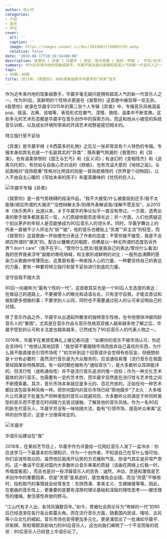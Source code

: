 ```yaml
---
author: 张小丹
categories:
- 介绍
- 音乐
- 评论
cover:
  alt: ''
  caption: ''
  image: https://images.soomal.cc/doc/20190817/00083703.webp
  relative: false
date: '2019-08-17T10:19:34+08:00'
description: 我管你 | 异类 | 华晨宇 | 源自：音乐周报 | 版权：转载 |  平均/总评分：00.00/0
summary: 作为近年来内地的现象级歌手，华晨宇毫无疑问是拥有超高人气的新一代音乐人之一。作为90后，其鲜明的个性特点更是在《我管你》这首歌中展现得一览无余。《我管你》收录在华晨宇2015年的第二张个人专辑《异类》中……
tags:
- 40载・40歌
title: 2015年，《我管你》，90后现象级歌手华晨宇的“异类”音乐
---
```


作为近年来内地的现象级歌手，华晨宇毫无疑问是拥有超高人气的新一代音乐人之一。作为90后，其鲜明的个性特点更是在《我管你》这首歌中展现得一览无余。《我管你》收录在华晨宇2015年的第二张个人专辑《异类》中，专辑音乐风格涵盖pop、摇滚、古典、说唱等，表现形式在霸气、深情、搞怪、温柔中不断变换。这些多元的艺术形态都是华晨宇在音乐创作中的探索方向，而这和他从小接受的系统音乐训练，以及成长环境所带来的开阔艺术视野是密切相关的。

特立独行誓不妥协

《异类》是华晨宇继《卡西莫多的礼物》之后又一张非常具有个人特色的专辑。专辑本身如其名也是一个名副其实的“异类”：既有霸气侧漏的《我管你》和《异类》，也有温柔悱恻的《国王与乞丐》和《反义词》；有迷幻的《变相怪杰》和《逃离乌托邦》，有仿如与自我心灵对话的《蜉蝣》，也有充溢大爱的《地球之盐》。与前面相对“成熟稳重”性格对比明显的则是一首俏皮搞怪的《世界是个动物园》、让人不由自主心暖的《写给未来的孩子》和童真趣味的《忧伤的巨人》。

![华晨宇专辑《异类》](https://images.soomal.cc/doc/20190817/00083702.webp)





《我管你》是一首气势磅礴的摇滚作品，“我不大接受/什么被委屈别还手/我不太能够/顺应所谓的大潮流”“没想辩解太多/别用外表解说我/误解不愿反驳”。从2013年《快乐男声》出道以来，关于华晨宇的争论似乎一直没有停过。一方面，选秀出来的歌手很多都是昙花一现，人们质疑他能否走得长远；另一方面，人们也质疑这个初出茅庐的年轻人是否能够成为90后音乐人的领头羊。同时，华晨宇舞台上的外表一直被不少人抨击为“妖”“娘”，他的音乐也被贴上“另类”“非主流”的标签，而《我管你》这首歌曲一开始便充分表达了作者的态度：不管你接不接受，我是不会顺应所谓的“潮流”的。配合以慵懒式的唱腔，仿佛是以一种无所谓的态度告诉外界“I don’t care”（我不在乎）。“管你什么想法/我是我自己的表达/管你什么看法/我的世界我来浮夸”副歌的嘶吼呐喊，和主歌形成鲜明的对比：一股热血沸腾的感染力从歌曲中喷薄而出，这里面有着一种直指人心的力量，一种要坚持自己的表达的力量，更有一种要将特立独行和誓不妥协进行到底的力量。

坚守自我不随大流

90后一向被称为“最有个性的一代”，这首歌其实也是一个90后人生态度的表达：在做自己的道路上，不要被旁人的眼光和话语左右，只有坚守自我，才能去尝试和做到更多想做的事；不要求别人认同，同时也不需要通过别人的认可来证明自己的对错。

除了音乐作品之外，华晨宇从出道起所散发的独特音乐性格，也令他很快冲破同龄音乐人的“重围”。尤其是在音乐作品与音乐性格双双被人越来越多地了解之后，华晨宇受到的认可和关注度也越来越多，已然成为了90后音乐人的代表人物之一。

2016年，华晨宇在某颁奖典礼上被记者问道：“如果你的音乐不被市场认可，你还会坚持吗？”他很认真地回答：“我觉得不要跟随市场而放弃自己喜欢的东西，为什么我不能直接去引领市场呢？”初次听到这个回答或许会觉得有些狂妄，但细想却是十分有必要的：虽然流行音乐是为大众服务的，应该通俗易懂（流行音乐在我国曾经因某些特殊原因，有一段时期也被称为“通俗音乐”），是大多数听众耳熟能详的，但流行性（或称通俗性）并不是流行音乐追求的惟一目标；作为一种文化艺术载体的流行音乐，也需要有一定的艺术性，而华晨宇显然是在流行性与艺术性之间不断摸索着。其次，音乐市场本来就应是多元的、百花齐放的，正如任何一种艺术都应该包容多种风格一样。但奈何国内的音乐市场已经“原地踏步”了太久：大多唱片公司满足于批量生产同种类型的音乐以规避风险，大多数听众则满足于听同样类型的音乐而不愿意花时间精力去尝试接触、了解其他的音乐风格。作为一名90后的新生代音乐人，华晨宇并没有一味地随大流，能有“引领市场，提高听众审美”这样的创作意识，这是十分值得肯定的。

![华晨宇](https://images.soomal.cc/doc/20190817/00083703.webp)





华语乐坛建设在“我”

2018年，在某综艺节目上，华晨宇作为评委给一位网红音乐人泼了一盆冷水：你应该学习一下最基本的乐理知识，作为一个创作者，不知道自己在写什么很可怕，你们会误导观众的。虽然他后面用开玩笑的方式缓和气氛，但语气其实是非常严肃的。这一番话不仅是对国内大多数听众音乐审美的质疑（该曲在网络上红极一时，传唱度极高），而且也是对一些浮躁音乐人的忠告：诚然，冲动、灵感和激情是艺术创作中的重要因素，但是“灵感”是易逝的，感觉难免会出错。而当“灵感”不够用时，投机取巧的事情就会经常发生：东拼西凑、拿来主义、生硬嫁接等等。因此，在歌曲的音乐性上，更重要的是要有深厚的理论基础和深层的理性思考――握住理性的缰绳，套住感性奔放的野马。

“江山代有才人出，各领风骚数百年。”如今，曾被社会舆论斥为“垮掉的一代”的90后已经逐渐在各行各业崭露头角。而在流行音乐方面，随着国内民谣、嘻哈、古风等小众文化的崛起，音乐市场也变得更加多元化，更是涌现出了一批诸如华晨宇、邓紫棋、陈粒等颇具影响力的90后音乐人。这也向我们阐明了一个不言而喻的现状：90后音乐人已经登上华语乐坛了。